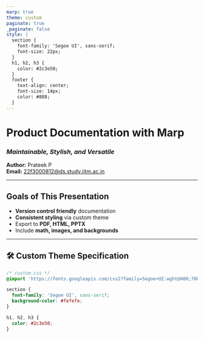 ```yaml
---
marp: true
theme: custom
paginate: true
_paginate: false
style: |
  section {
    font-family: 'Segoe UI', sans-serif;
    font-size: 22px;
  }
  h1, h2, h3 {
    color: #2c3e50;
  }
  footer {
    text-align: center;
    font-size: 14px;
    color: #888;
  }
---
```


<!-- _class: lead -->
#  Product Documentation with Marp
### *Maintainable, Stylish, and Versatile*
**Author:** Prateek P  
**Email:** 22f3000812@ds.study.iitm.ac.in

---

##  Goals of This Presentation

- **Version control friendly** documentation  
- **Consistent styling** via custom theme  
- Export to **PDF, HTML, PPTX**  
- Include **math, images, and backgrounds**  

---

## 🛠 Custom Theme Specification

```css
/* custom.css */
@import 'https://fonts.googleapis.com/css2?family=Segoe+UI:wght@400;700&display=swap';

section {
  font-family: 'Segoe UI', sans-serif;
  background-color: #fefefe;
}

h1, h2, h3 {
  color: #2c3e50;
}
